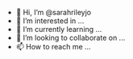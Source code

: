 - 👋 Hi, I’m @sarahrileyjo
- 👀 I’m interested in ...
- 🌱 I’m currently learning ...
- 💞️ I’m looking to collaborate on ...
- 📫 How to reach me ...

<!---
sarahrileyjo/sarahrileyjo is a ✨ special ✨ repository because its `README.md` (this file) appears on your GitHub profile.
You can click the Preview link to take a look at your changes.
--->
